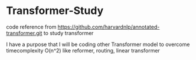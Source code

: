 # Transformer-Study
code reference from https://github.com/harvardnlp/annotated-transformer.git 
to study transformer

I have a purpose that I will be coding other Transformer model to overcome timecomplexity O(n^2) 
like reformer, routing, linear transformer
